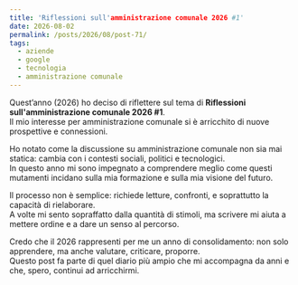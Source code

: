 ```yaml
---
title: 'Riflessioni sull'amministrazione comunale 2026 #1'
date: 2026-08-02
permalink: /posts/2026/08/post-71/
tags:
  - aziende
  - google
  - tecnologia
  - amministrazione comunale
---
```


Quest’anno (2026) ho deciso di riflettere sul tema di **Riflessioni sull'amministrazione comunale 2026 #1**.  
Il mio interesse per amministrazione comunale si è arricchito di nuove prospettive e connessioni.  

Ho notato come la discussione su amministrazione comunale non sia mai statica: cambia con i contesti sociali, politici e tecnologici.  
In questo anno mi sono impegnato a comprendere meglio come questi mutamenti incidano sulla mia formazione e sulla mia visione del futuro.  

Il processo non è semplice: richiede letture, confronti, e soprattutto la capacità di rielaborare.  
A volte mi sento sopraffatto dalla quantità di stimoli, ma scrivere mi aiuta a mettere ordine e a dare un senso al percorso.  

Credo che il 2026 rappresenti per me un anno di consolidamento: non solo apprendere, ma anche valutare, criticare, proporre.  
Questo post fa parte di quel diario più ampio che mi accompagna da anni e che, spero, continui ad arricchirmi.  

